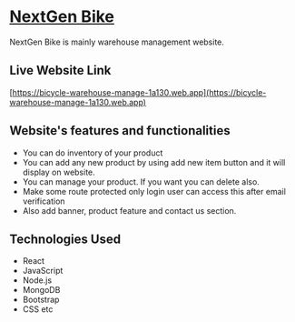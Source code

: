 # [NextGen Bike](hhttps://bicycle-warehouse-manage-1a130.web.app)
NextGen Bike is mainly warehouse management website.

## Live Website Link
[https://bicycle-warehouse-manage-1a130.web.app](https://bicycle-warehouse-manage-1a130.web.app)

## Website's features and functionalities
- You can do inventory of your product
- You can add any new product by using add new item button and it will display on website.
- You can manage your product. If you want you can delete also.
- Make some route protected only login user can access this after email verification
- Also add banner, product feature and contact us section.

## Technologies Used
- React
- JavaScript
- Node.js
- MongoDB
- Bootstrap
- CSS etc
